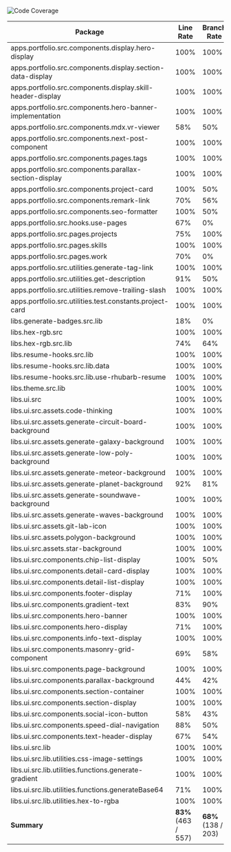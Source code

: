 ![Code Coverage](https://img.shields.io/badge/Code%20Coverage-83%25-success?style=flat)

Package | Line Rate | Branch Rate | Complexity | Health
-------- | --------- | ----------- | ---------- | ------
apps.portfolio.src.components.display.hero-display | 100% | 100% | 0 | ✔
apps.portfolio.src.components.display.section-data-display | 100% | 100% | 0 | ✔
apps.portfolio.src.components.display.skill-header-display | 100% | 100% | 0 | ✔
apps.portfolio.src.components.hero-banner-implementation | 100% | 100% | 0 | ✔
apps.portfolio.src.components.mdx.vr-viewer | 58% | 50% | 0 | ➖
apps.portfolio.src.components.next-post-component | 100% | 100% | 0 | ✔
apps.portfolio.src.components.pages.tags | 100% | 100% | 0 | ✔
apps.portfolio.src.components.parallax-section-display | 100% | 100% | 0 | ✔
apps.portfolio.src.components.project-card | 100% | 50% | 0 | ✔
apps.portfolio.src.components.remark-link | 70% | 56% | 0 | ➖
apps.portfolio.src.components.seo-formatter | 100% | 50% | 0 | ✔
apps.portfolio.src.hooks.use-pages | 67% | 0% | 0 | ➖
apps.portfolio.src.pages.projects | 75% | 100% | 0 | ✔
apps.portfolio.src.pages.skills | 100% | 100% | 0 | ✔
apps.portfolio.src.pages.work | 70% | 0% | 0 | ➖
apps.portfolio.src.utilities.generate-tag-link | 100% | 100% | 0 | ✔
apps.portfolio.src.utilities.get-description | 91% | 50% | 0 | ✔
apps.portfolio.src.utilities.remove-trailing-slash | 100% | 100% | 0 | ✔
apps.portfolio.src.utilities.test.constants.project-card | 100% | 100% | 0 | ✔
libs.generate-badges.src.lib | 18% | 0% | 0 | ❌
libs.hex-rgb.src | 100% | 100% | 0 | ✔
libs.hex-rgb.src.lib | 74% | 64% | 0 | ➖
libs.resume-hooks.src.lib | 100% | 100% | 0 | ✔
libs.resume-hooks.src.lib.data | 100% | 100% | 0 | ✔
libs.resume-hooks.src.lib.use-rhubarb-resume | 100% | 100% | 0 | ✔
libs.theme.src.lib | 100% | 100% | 0 | ✔
libs.ui.src | 100% | 100% | 0 | ✔
libs.ui.src.assets.code-thinking | 100% | 100% | 0 | ✔
libs.ui.src.assets.generate-circuit-board-background | 100% | 100% | 0 | ✔
libs.ui.src.assets.generate-galaxy-background | 100% | 100% | 0 | ✔
libs.ui.src.assets.generate-low-poly-background | 100% | 100% | 0 | ✔
libs.ui.src.assets.generate-meteor-background | 100% | 100% | 0 | ✔
libs.ui.src.assets.generate-planet-background | 92% | 81% | 0 | ✔
libs.ui.src.assets.generate-soundwave-background | 100% | 100% | 0 | ✔
libs.ui.src.assets.generate-waves-background | 100% | 100% | 0 | ✔
libs.ui.src.assets.git-lab-icon | 100% | 100% | 0 | ✔
libs.ui.src.assets.polygon-background | 100% | 100% | 0 | ✔
libs.ui.src.assets.star-background | 100% | 100% | 0 | ✔
libs.ui.src.components.chip-list-display | 100% | 50% | 0 | ✔
libs.ui.src.components.detail-card-display | 100% | 100% | 0 | ✔
libs.ui.src.components.detail-list-display | 100% | 100% | 0 | ✔
libs.ui.src.components.footer-display | 71% | 100% | 0 | ➖
libs.ui.src.components.gradient-text | 83% | 90% | 0 | ✔
libs.ui.src.components.hero-banner | 100% | 100% | 0 | ✔
libs.ui.src.components.hero-display | 71% | 100% | 0 | ➖
libs.ui.src.components.info-text-display | 100% | 100% | 0 | ✔
libs.ui.src.components.masonry-grid-component | 69% | 58% | 0 | ➖
libs.ui.src.components.page-background | 100% | 100% | 0 | ✔
libs.ui.src.components.parallax-background | 44% | 42% | 0 | ❌
libs.ui.src.components.section-container | 100% | 100% | 0 | ✔
libs.ui.src.components.section-display | 100% | 100% | 0 | ✔
libs.ui.src.components.social-icon-button | 58% | 43% | 0 | ➖
libs.ui.src.components.speed-dial-navigation | 88% | 50% | 0 | ✔
libs.ui.src.components.text-header-display | 67% | 54% | 0 | ➖
libs.ui.src.lib | 100% | 100% | 0 | ✔
libs.ui.src.lib.utilities.css-image-settings | 100% | 100% | 0 | ✔
libs.ui.src.lib.utilities.functions.generate-gradient | 100% | 100% | 0 | ✔
libs.ui.src.lib.utilities.functions.generateBase64 | 71% | 100% | 0 | ➖
libs.ui.src.lib.utilities.hex-to-rgba | 100% | 100% | 0 | ✔
**Summary** | **83%** (463 / 557) | **68%** (138 / 203) | **0** | ✔
